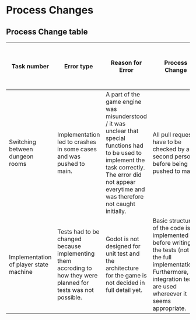 # Process Changes

## Process Change table

| **Task number**| **Error type** | **Reason for Error** | **Process Change** | **Validation of changed process if error still ocurs** |
| --- | --- | --- | --- | --- |
| Switching between dungeon rooms | Implementation led to crashes in some cases and was pushed to main. | A part of the game engine was misunderstood / it was unclear that special functions had to be used to implement the task correctly. The error did not appear everytime and was therefore not caught initially. | All pull requests have to be checked by a second person before being pushed to main. | Similar errors did not occur / were caught by the process change. |
| Implementation of player state machine | Tests had to be changed because implementing them accroding to how they were planned for tests was not possible. | Godot is not designed for unit test and the architecture for the game is not decided in full detail yet. | Basic structure of the code is implemented before writing the tests (not the full implementation). Furthermore, integration tests are used whereever it seems appropriate. | Error did not occur again. |